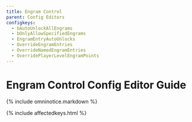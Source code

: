 ```yaml
---
title: Engram Control
parent: Config Editors
configkeys:
  - bAutoUnlockAllEngrams
  - bOnlyAllowSpecifiedEngrams
  - EngramEntryAutoUnlocks
  - OverrideEngramEntries
  - OverrideNamedEngramEntries
  - OverridePlayerLevelEngramPoints
---
```

# Engram Control Config Editor Guide

{% include omninotice.markdown %}

{% include affectedkeys.html %}